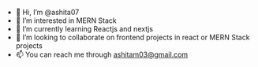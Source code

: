 - 👋 Hi, I’m @ashita07
- 👀 I’m interested in MERN Stack 
- 🌱 I’m currently learning Reactjs and nextjs
- 💞️ I’m looking to collaborate on frontend projects in react or MERN Stack projects
- 📫 You can reach me through ashitam03@gmail.com



<!---
ashita07/ashita07 is a ✨ special ✨ repository because its `README.md` (this file) appears on your GitHub profile.
You can click the Preview link to take a look at your changes.
--->
